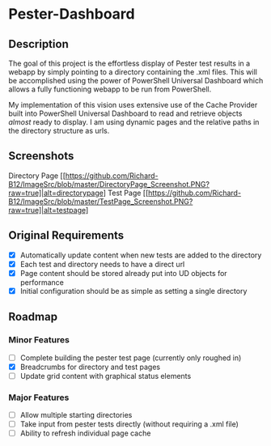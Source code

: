 # Pester-Dashboard

## Description
The goal of this project is the effortless display of Pester test results in a webapp by simply pointing to a directory containing the .xml files. This will be accomplished using the power of PowerShell Universal Dashboard which allows a fully functioning webapp to be run from PowerShell.

My implementation of this vision uses extensive use of the Cache Provider built into PowerShell Universal Dashboard to read and retrieve objects *almost* ready to display. I am using dynamic pages and the relative paths in the directory structure as urls. 

## Screenshots
Directory Page
[[https://github.com/Richard-B12/ImageSrc/blob/master/DirectoryPage_Screenshot.PNG?raw=true]|alt=directorypage]
Test Page
[[https://github.com/Richard-B12/ImageSrc/blob/master/TestPage_Screenshot.PNG?raw=true]|alt=testpage]

## Original Requirements

- [x] Automatically update content when new tests are added to the directory
- [x] Each test and directory needs to have a direct url
- [x] Page content should be stored already put into UD objects for performance
- [x] Initial configuration should be as simple as setting a single directory

## Roadmap
### Minor Features
- [ ] Complete building the pester test page (currently only roughed in)
- [x] Breadcrumbs for directory and test pages
- [ ] Update grid content with graphical status elements

### Major Features
- [ ] Allow multiple starting directories
- [ ] Take input from pester tests directly (without requiring a .xml file)
- [ ] Ability to refresh individual page cache
